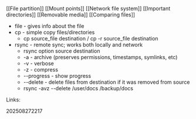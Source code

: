 [[File partition]]
[[Mount points]]
[[Network file system]]
[[Important directories]]
[[Removable media]]
[[Comparing files]]
- file - gives info about the file
- cp - simple copy files/directories 
	- cp source_file destination / cp -r source_file destination
- rsync - remote sync; works both locally and network
	- rsync option source destination
	- -a - archive  (preserves permissions, timestamps, symlinks, etc)
	- -v - verbose
	- -z - compress
	- --progress - show progress
	- --delete - delete files from destination if it was removed from source
	- rsync -avz --delete /user/docs /backup/docs







Links:

202508272217

